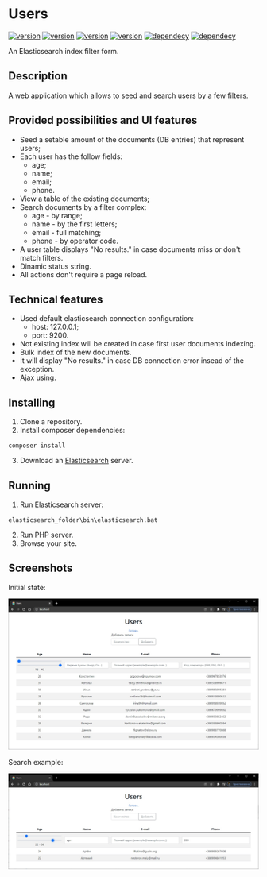 # Users

[![version](https://img.shields.io/badge/php->=_v5.4.0-blue.svg)](https://www.php.net/downloads.php)
[![version](https://img.shields.io/badge/jquery-v3.6.0-blue.svg)](https://www.php.net/downloads.php)
[![version](https://img.shields.io/badge/bootstrap-v5.1.3-blue.svg)](https://getbootstrap.com/docs/5.1/getting-started/introduction/)
[![version](https://img.shields.io/badge/elasticsearch-v7.15.1-blue.svg)](https://www.elastic.co/downloads/elasticsearch)
[![dependecy](https://img.shields.io/badge/elasticsearch--php-v7.15.0-yellow.svg)](https://github.com/elastic/elasticsearch-php)
[![dependecy](https://img.shields.io/badge/fakerphp-v1.16.0-yellow.svg)](https://github.com/FakerPHP/Faker/)

An Elasticsearch index filter form.

## Description

A web application which allows to seed and search users by a few filters.

## Provided possibilities and UI features

- Seed a setable amount of the documents (DB entries) that represent users;
- Each user has the follow fields:
    - age;
    - name;
    - email;
    - phone.
- View a table of the existing documents;
- Search documents by a filter complex:
    - age - by range;
    - name - by the first letters;
    - email - full matching;
    - phone - by operator code.
- A user table displays "No results." in case documents miss or don't match filters.
- Dinamic status string.
- All actions don't require a page reload.

## Technical features

- Used default elasticsearch connection configuration:
    - host: 127.0.0.1;
    - port: 9200.
- Not existing index will be created in case  first user documents indexing.
- Bulk index of the new documents.
- It will display "No results." in case DB connection error insead of the exception.
- Ajax using.

## Installing

1. Clone a repository.
2. Install composer dependencies:
```
composer install
```
3. Download an [Elasticsearch](https://www.elastic.co/downloads/elasticsearch) server.

## Running

1. Run Elasticsearch server:
```
elasticsearch_folder\bin\elasticsearch.bat
```
2. Run PHP server.
3. Browse your site.

## Screenshots

Initial state:

![Init state](https://raw.githubusercontent.com/mustakrakishe/Users/master/screenshots/screenshot_001_-_init_state.jpg "Init state")

Search example:

![Search example](https://raw.githubusercontent.com/mustakrakishe/Users/master/screenshots/screenshot_002_-_search_example.jpg "Search example")
